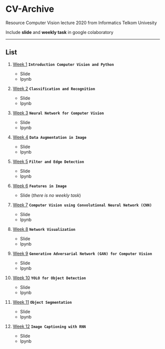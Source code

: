 # CV-Archive
Resource Computer Vision lecture 2020 from Informatics Telkom Univesity

Include **slide** and **weekly task** in google colaboratory

---

## List
1. [Week 1](https://github.com/evanezcent/CV-Archive/tree/master/Week%20-%201) **`Introduction Computer Vision and Python`**
    - Slide
    - Ipynb
2. [Week 2](https://github.com/evanezcent/CV-Archive/tree/master/Week%20-%202/) **`Classification and Recognition`**
    - Slide
    - Ipynb
3. [Week 3](https://github.com/evanezcent/CV-Archive/tree/master/Week%20-%203/) **`Neural Network for Computer Vision`**
    - Slide
    - Ipynb
4. [Week 4](https://github.com/evanezcent/CV-Archive/tree/master/Week%20-%204/) **`Data Augmentation in Image`**
    - Slide
    - Ipynb
5. [Week 5](https://github.com/evanezcent/CV-Archive/tree/master/Week%20-%205/) **`Filter and Edge Detection`**
    - Slide
    - Ipynb
6. [Week 6](https://github.com/evanezcent/CV-Archive/tree/master/Week%20-%206/) **`Features in Image`**
    - Slide (*there is no weekly task*)
7. [Week 7](https://github.com/evanezcent/CV-Archive/tree/master/Week%20-%207/) **`Computer Vision using Convolutional Neural Network (CNN)`**
    - Slide
    - Ipynb
8. [Week 8](https://github.com/evanezcent/CV-Archive/tree/master/Week%20-%208/) **`Network Visualization`**
    - Slide
    - Ipynb
9. [Week 9](https://github.com/evanezcent/CV-Archive/tree/master/Week%20-%209/) **`Generative Adversarial Network (GAN) for Computer Vision`**
    - Slide
    - Ipynb
10. [Week 10](https://github.com/evanezcent/CV-Archive/tree/master/Week%20-%2010/) **`YOLO for Object Detection`**
    - Slide
    - Ipynb

11. [Week 11](https://github.com/evanezcent/CV-Archive/tree/master/Week%20-%2011/) **`Object Segmentation`**
    - Slide
    - Ipynb

12. [Week 12](https://github.com/evanezcent/CV-Archive/tree/master/Week%20-%2012/) **`Image Captioning with RNN`**
    - Slide
    - Ipynb

